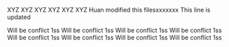 XYZ
XYZ
XYZ
XYZ
XYZ
XYZ
Huan modified this filesxxxxxxx
This line is updated

Will be conflict 1ss
Will be conflict 1ss
Will be conflict 1ss
Will be conflict 1ss
Will be conflict 1ss
Will be conflict 1ss
Will be conflict 1ss
Will be conflict 1ss
